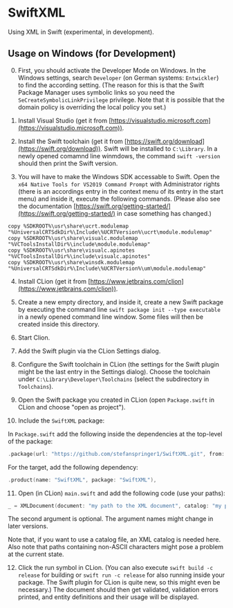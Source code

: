 # SwiftXML

Using XML in Swift (experimental, in development).

## Usage on Windows (for Development)

0. First, you should activate the Developer Mode on Windows. In the Windows settings, search `Developer` (on German systems: `Entwickler`) to find the according setting. (The reason for this is that the Swift Package Manager uses symbolic links so you need the `SeCreateSymbolicLinkPrivilege` privilege. Note that it is possible that the domain policy is overriding the local policy you set.)

1. Install Visual Studio (get it from [https://visualstudio.microsoft.com](https://visualstudio.microsoft.com)).
   
2. Install the Swift toolchain (get it from [https://swift.org/download](https://swift.org/download)). Swift will be installed to `C:\Library`. In a newly opened comamnd line winmdows, the command `swift -version` should then print the Swift version.

3. You will have to make the Windows SDK accessable to Swift. Open the `x64 Native Tools for VS2019 Command Prompt` with Administrator rights (there is an accordings entry in the context menu of its entry in the start menu) and inside it, execute the following commands. (Please also see the documentation [https://swift.org/getting-started/](https://swift.org/getting-started/) in case something has changed.)

```batch
copy %SDKROOT%\usr\share\ucrt.modulemap "%UniversalCRTSdkDir%\Include\%UCRTVersion%\ucrt\module.modulemap"
copy %SDKROOT%\usr\share\visualc.modulemap "%VCToolsInstallDir%\include\module.modulemap"
copy %SDKROOT%\usr\share\visualc.apinotes "%VCToolsInstallDir%\include\visualc.apinotes"
copy %SDKROOT%\usr\share\winsdk.modulemap "%UniversalCRTSdkDir%\Include\%UCRTVersion%\um\module.modulemap"
```

4. Install CLion (get it from [https://www.jetbrains.com/clion](https://www.jetbrains.com/clion)).

5. Create a new empty directory, and inside it, create a new Swift package by executing the command line `swift package init --type executable` in a newly opened command line window. Some files will then be created inside this directory.

6. Start Clion.

7. Add the Swift plugin via the CLion Settings dialog.

8. Configure the Swift toolchain in CLion (the settings for the Swift plugin might be the last entry in the Settings dialog). Choose the toolchain under `C:\Library\Developer\Toolchains` (select the subdirectory in `Toolchains`).

9. Open the Swift package you created in CLion (open `Package.swift` in CLion and choose "open as project").

10. Include the `SwiftXML` package:
   
In `Package.swift` add the following inside the dependencies at the top-level of the package:

```swift
.package(url: "https://github.com/stefanspringer1/SwiftXML.git", from: "0.0.1"),
```

For the target, add the following dependency:

```swift
.product(name: "SwiftXML", package: "SwiftXML"),
```

11.  Open (in CLion) `main.swift` and add the following code (use your paths):

```swift
_ = XMLDocument(document: "my path to the XML document", catalog: "my path to the catalog")
```

The second argument is optional. The argument names might change in later versions.

Note that, if you want to use a catalog file, an XML catalog is needed here. Also note that paths containing non-ASCII characters might pose a problem at the current state.

12.  Click the run symbol in CLion. (You can also execute `swift build -c release` for building or `swift run -c release` for also running inside your package. The Swift plugin for CLion is quite new, so this might even be necessary.) The document should then get validated, validation errors printed, and entity definitions and their usage will be displayed.